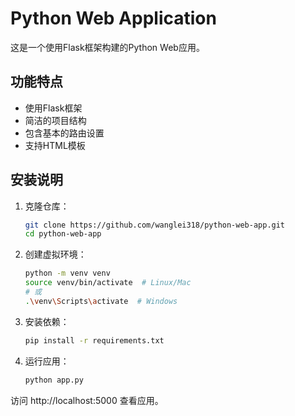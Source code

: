# Python Web Application

这是一个使用Flask框架构建的Python Web应用。

## 功能特点

- 使用Flask框架
- 简洁的项目结构
- 包含基本的路由设置
- 支持HTML模板

## 安装说明

1. 克隆仓库：
   ```bash
   git clone https://github.com/wanglei318/python-web-app.git
   cd python-web-app
   ```

2. 创建虚拟环境：
   ```bash
   python -m venv venv
   source venv/bin/activate  # Linux/Mac
   # 或
   .\venv\Scripts\activate  # Windows
   ```

3. 安装依赖：
   ```bash
   pip install -r requirements.txt
   ```

4. 运行应用：
   ```bash
   python app.py
   ```

访问 http://localhost:5000 查看应用。